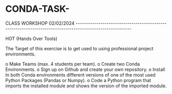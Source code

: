 # CONDA-TASK-

CLASS WORKSHOP 02/02/2024 ---------------------------------------------------------------------------------------------------------

HOT (Hands Over Tools)

The Target of this exercise is to get used to using professional project environments.

o	Make Teams (max. 4 students per team).
o	Create two Conda Environments.
o	Sign up on Github and create your own repository.
o	Install In both Conda environments different versions of one of the most used Python Packages (Pandas or Numpy).
o	Code a Python program that imports the installed module and shows the version of the imported module.
